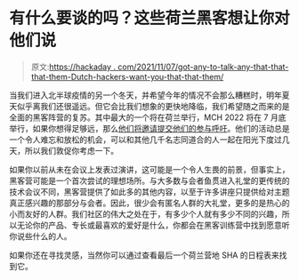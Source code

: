 # 有什么要谈的吗？这些荷兰黑客想让你对他们说

> 原文:[https://hackaday . com/2021/11/07/got-any-to-talk-any-that-that-that-them-Dutch-hackers-want-you-that-that-them/](https://hackaday.com/2021/11/07/got-anything-to-talk-about-these-dutch-hackers-want-you-to-say-it-to-them/)

当我们进入北半球疫情的另一个冬天，并希望今年的情况不会那么糟糕时，明年夏天似乎离我们还很遥远。但它会比我们想象的更快地降临，我们希望随之而来的是全面的黑客阵营的复苏。其中最大的一个将在荷兰举行，MCH 2022 将在 7 月底举行，如果你想得足够远，那么[他们将邀请提交他们的参与呼吁](https://conference.mch2022.org/mch2021-2020/cfp)。他们的活动总是一个令人难忘和放松的机会，可以和其他几千名志同道合的人一起在阳光下度过几天，所以我们敦促你考虑一下。

如果你以前从未在会议上发表过演讲，这可能是一个令人生畏的前景，但事实上，黑客营可能是一个首次尝试的理想场所。与大多数与会者鱼贯进入礼堂的更传统的技术会议不同，黑客营提供了如此多的其他内容，以至于许多讲座只提供给对主题真正感兴趣的那部分与会者。因此，很少会有匿名人群的大礼堂，更多的是热心的小而友好的人群。我们社区的伟大之处在于，有多少个人就有多少不同的兴趣，所以无论你的产品、专长或最喜欢的爱好是什么，你都会在黑客训练营中找到愿意听你说些什么的人。

如果你还在寻找灵感，当然你可以通过查看最后一个荷兰营地 SHA 的日程表来找到它。